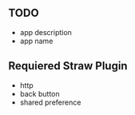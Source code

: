 TODO
----

- app description
- app name

Requiered Straw Plugin
----------------------

- http
- back button
- shared preference
